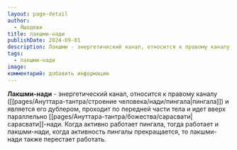 ```yaml
---
layout: page-detail
author:
  - Яшодеви
title: лакшми-нади
publishDate: 2024-09-01
description: Лакшми - энергетический канал, относится к правому каналу (пингала) и является его дублером, проходит по передней части тела и идет вверх параллельно сарасвати-нади. Когда активно работает пингала, тогда работает и лакшми-нади, когда активность пингалы прекращается, то лакшми-нади также перестает работать.
tags:
  - лакшми-нади
image: 
комментарий: добавить информацию
---
```

**Лакшми-нади** - энергетический канал, относится к правому каналу ([[pages/Ануттара-тантра/строение человека/нади/пингала|пингала]]) и является его дублером, проходит по передней части тела и идет вверх параллельно [[pages/Ануттара-тантра/божества/сарасвати|сарасвати]]-нади. Когда активно работает пингала, тогда работает и лакшми-нади, когда активность пингалы прекращается, то лакшми-нади также перестает работать.

